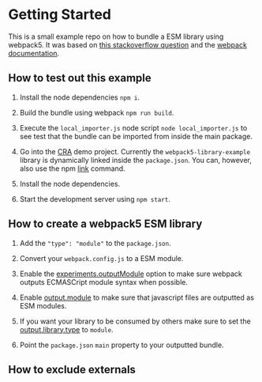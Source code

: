 # Getting Started

This is a small example repo on how to bundle a ESM library using webpack5. It was based on [this stackoverflow question](https://stackoverflow.com/questions/68913996/use-webpack-5-to-build-an-es-module-bundle-and-consume-that-bundle-in-a-node-js) and the [webpack documentation](https://webpack.js.org/).

## How to test out this example

1. Install the node dependencies `npm i`.

2. Build the bundle using webpack `npm run build`.

3. Execute the `local_importer.js` node script `node local_importer.js` to see test that the bundle can be imported from inside the main package.

4. Go into the [CRA](https://reactjs.org/docs/create-a-new-react-app.html) demo project. Currently the `webpack5-library-example` library is dynamically linked inside the `package.json`. You can, however, also use the npm [link](https://docs.npmjs.com/cli/v8/commands/npm-link/) command.

5. Install the node dependencies.

6. Start the development server using `npm start`.


## How to create a webpack5 ESM library

1. Add the `"type": "module"` to the `package.json`.

2. Convert your `webpack.config.js` to a ESM module.

3. Enable the [experiments.outputModule](https://webpack.js.org/configuration/experiments/#experimentsoutputmodule) option to make sure webpack outputs ECMASCript module syntax when possible.

4. Enable [output.module](https://webpack.js.org/configuration/output/#outputmodule) to make sure that javascript files are outputted as ESM modules.

5. If you want your library to be consumed by others make sure to set the [output.library.type](https://webpack.js.org/configuration/output/#outputlibrarytype) to `module`.

6. Point the `package.json` `main` property to your outputted bundle.


## How to exclude externals